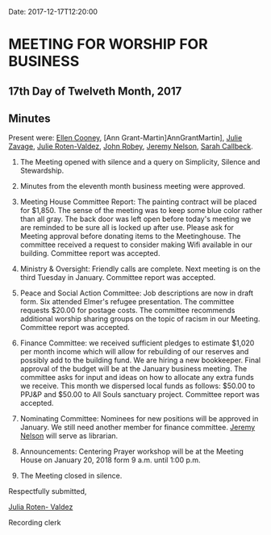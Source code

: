 Date: 2017-12-17T12:20:00

[AnnDaugherty]: /Friends/AnnDaugherty
[AnnGrantMartin]: /Friends/AnnGrantMartin
[AustinHawk]: /Friends/AustinHawk
[BarbCromwell]: /Friends/BarbCromwell
[BrianMurphy]: /Friends/BrianMurphy
[BrianSojourner]: /Friends/BrianSojourner
[BriannaHawk]: /Friends/BriannaHawk
[CarltonGamer]: /Friends/CarltonGamer
[ClaireSheridan]: /Friends/ClaireSheridan
[ConstanceGale]: /Friends/ConstanceGale
[ChrisParadise]: /Friends/ChrisParadise
[DeneenCrandell]: /Friends/DeneenCrandell
[EllenCooney]: /Friends/EllenCooney
[HollyGrasso]: /Friends/HollyGrasso
[JeremyNelson]: /Friends/JeremyNelson
[JohnGallagher]: /Friends/JohnGallagher
[JonathanMcFee]: /Friends/JonathanMcFee
[JohnRobey]: /Friends/JohnRobey
[JudithMcKay]: /Friends/JudithMcKay
[JulieZavage]: /Friends/JulieZavage
[LindaSegar]: /Friends/LindaSegar
[LisaJoySamson]: /Friends/LisaJoySamson
[LisaLister]: /Friends/LisaLister
[PeterLeVar]: /Friends/PeterLeVar
[JuliaRotenValdez]: /Friends/JuliaRotenValdez
[KenMcKay]: /Friends/KenMcKay
[KelseyKennedy]: /Friends/KelseyKennedy
[MelissaVuto]: /Friends/MelissaVuto
[MollyWingate]: /Friends/MollyWingate
[NancyAndrews]: /Friends/NancyAndrews
[PhilFriesen]: /Friends/PhilFriesen
[SarahCallback]: /Friends/SarahCallback
[SherryMacMahon]: /Friends/SherryMacMahon]
[SueLauther]: /Friends/SueLauther
[SueLathrop]: /Friends/SueLathrop


# MEETING FOR WORSHIP FOR BUSINESS

## 17th Day of Twelveth Month, 2017

## Minutes

Present were: [Ellen Cooney][EllenCooney], [Ann Grant-Martin]AnnGrantMartin], 
[Julie Zavage][JulieZavage], [Julie Roten-Valdez][JuliaRotenValdez], 
[John Robey][JohnRobey], [Jeremy Nelson][JeremyNelson], [Sarah Callbeck][SarahCallback].


1.  The Meeting opened with silence and a query on Simplicity, Silence
    and Stewardship.

2.  Minutes from the eleventh month business meeting were approved.

3.  Meeting House Committee Report: The painting contract will be placed
    for $1,850. The sense of the meeting was to keep some blue color
    rather than all gray. The back door was left open before today's
    meeting we are reminded to be sure all is locked up after use.
    Please ask for Meeting approval before donating items to the
    Meetinghouse. The committee received a request to consider making
    Wifi available in our building. Committee report was accepted.

4.  Ministry & Oversight: Friendly calls are complete. Next meeting is
    on the third Tuesday in January. Committee report was accepted.

5.  Peace and Social Action Committee: Job descriptions are now in draft
    form. Six attended Elmer's refugee presentation. The committee
    requests $20.00 for postage costs. The committee recommends
    additional worship sharing groups on the topic of racism in our
    Meeting. Committee report was accepted.

6.  Finance Committee: we received sufficient pledges to estimate
    $1,020 per month income which will allow for rebuilding of our
    reserves and possibly add to the building fund. We are hiring a new
    bookkeeper. Final approval of the budget will be at the January
    business meeting. The committee asks for input and ideas on how to
    allocate any extra funds we receive. This month we dispersed local
    funds as follows: $50.00 to PPJ&P and $50.00 to All Souls
    sanctuary project. Committee report was accepted.

7.  Nominating Committee: Nominees for new positions will be approved in
    January. We still need another member for finance committee. [Jeremy Nelson][JeremyNelson] 
    will serve as librarian.

8.  Announcements: Centering Prayer workshop will be at the Meeting
    House on January 20, 2018 form 9 a.m. until 1:00 p.m.

9.  The Meeting closed in silence.

Respectfully submitted,

[Julia Roten- Valdez][JuliaRotenValdez]

Recording clerk

